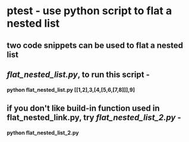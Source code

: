 # ptest - use python script to flat a nested list
## two code snippets can be used to flat a nested list
## ***flat_nested_list.py***, to run this script - 
#### **python flat_nested_list.py [[1,2],3,[4,[5,6,[7,8]]],9]** 
## if you don't like build-in function used in flat_nested_link.py, try ***flat_nested_list_2.py*** - 
#### **python flat_nested_list_2.py**   
